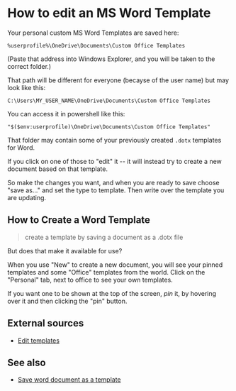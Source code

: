 ﻿# How to edit an MS Word Template

Your personal custom MS Word Templates are saved here:

	%userprofile%\OneDrive\Documents\Custom Office Templates

(Paste that address into Windows Explorer, and you will be taken to the correct folder.)

That path will be different for everyone (becayse of the user name) but may look like this:

	C:\Users\MY_USER_NAME\OneDrive\Documents\Custom Office Templates

You can access it in powershell like this:

	"$($env:userprofile)\OneDrive\Documents\Custom Office Templates"

That folder may contain some of your previously created `.dotx` templates for Word.

If you click on one of those to "edit" it -- it will instead try to create a new document based on that template.

So make the changes you want, and when you are ready to save choose "save as..." and set the type to template. Then write over the template you are updating.

## How to Create a Word Template

> create a template by saving a document as a .dotx file

But does that make it available for use?

When you use "New" to create a new document, you will see your pinned templates and some "Office" templates from the world. Click on the "Personal" tab, next to office to see your own templates.

If you want one to be shown at the top of the screen, *pin* it, by hovering over it and then clicking the "pin" button.

## External sources

- [Edit templates](https://support.microsoft.com/en-us/office/edit-templates-b2cb7adb-aec2-429f-81fd-3d5bd33cf264)

## See also

- [Save word document as a template](../winword/save_word_as_template.md)